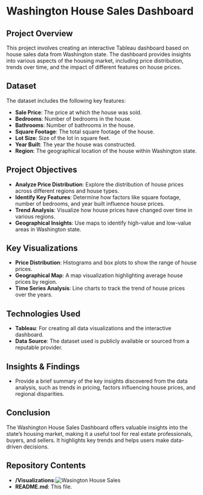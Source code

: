 # Washington House Sales Dashboard

## Project Overview
This project involves creating an interactive Tableau dashboard based on house sales data from Washington state. The dashboard provides insights into various aspects of the housing market, including price distribution, trends over time, and the impact of different features on house prices.

## Dataset
The dataset includes the following key features:
- **Sale Price**: The price at which the house was sold.
- **Bedrooms**: Number of bedrooms in the house.
- **Bathrooms**: Number of bathrooms in the house.
- **Square Footage**: The total square footage of the house.
- **Lot Size**: Size of the lot in square feet.
- **Year Built**: The year the house was constructed.
- **Region**: The geographical location of the house within Washington state.

## Project Objectives
- **Analyze Price Distribution**: Explore the distribution of house prices across different regions and house types.
- **Identify Key Features**: Determine how factors like square footage, number of bedrooms, and year built influence house prices.
- **Trend Analysis**: Visualize how house prices have changed over time in various regions.
- **Geographical Insights**: Use maps to identify high-value and low-value areas in Washington state.

## Key Visualizations
- **Price Distribution**: Histograms and box plots to show the range of house prices.
- **Geographical Map**: A map visualization highlighting average house prices by region.
- **Time Series Analysis**: Line charts to track the trend of house prices over the years.

## Technologies Used
- **Tableau**: For creating all data visualizations and the interactive dashboard.
- **Data Source**: The dataset used is publicly available or sourced from a reputable provider.

## Insights & Findings
- Provide a brief summary of the key insights discovered from the data analysis, such as trends in pricing, factors influencing house prices, and regional disparities.

## Conclusion
The Washington House Sales Dashboard offers valuable insights into the state’s housing market, making it a useful tool for real estate professionals, buyers, and sellers. It highlights key trends and helps users make data-driven decisions.

## Repository Contents
- **/Visualizations**:![Wasington House Sales](https://github.com/user-attachments/assets/b0e914cd-781f-4015-9b21-ac3033be064f)
- **README.md**: This file.


